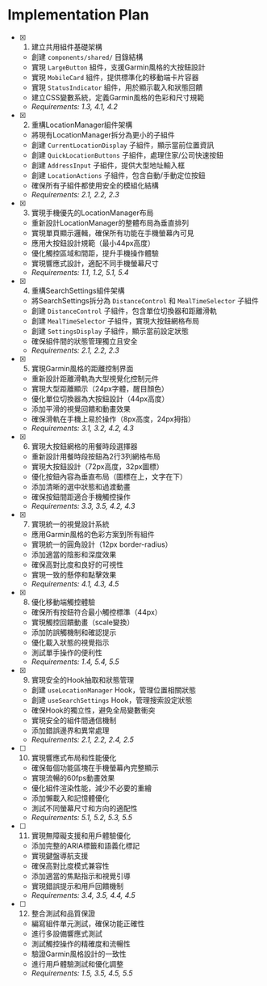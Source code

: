 # Implementation Plan

- [x] 1. 建立共用組件基礎架構





  - 創建 `components/shared/` 目錄結構
  - 實現 `LargeButton` 組件，支援Garmin風格的大按鈕設計
  - 實現 `MobileCard` 組件，提供標準化的移動端卡片容器
  - 實現 `StatusIndicator` 組件，用於顯示載入和狀態回饋
  - 建立CSS變數系統，定義Garmin風格的色彩和尺寸規範
  - _Requirements: 1.3, 4.1, 4.2_

- [x] 2. 重構LocationManager組件架構





  - 將現有LocationManager拆分為更小的子組件
  - 創建 `CurrentLocationDisplay` 子組件，顯示當前位置資訊
  - 創建 `QuickLocationButtons` 子組件，處理住家/公司快速按鈕
  - 創建 `AddressInput` 子組件，提供大型地址輸入框
  - 創建 `LocationActions` 子組件，包含自動/手動定位按鈕
  - 確保所有子組件都使用安全的模組化結構
  - _Requirements: 2.1, 2.2, 2.3_

- [x] 3. 實現手機優先的LocationManager布局





  - 重新設計LocationManager的整體布局為垂直排列
  - 實現單頁顯示邏輯，確保所有功能在手機螢幕內可見
  - 應用大按鈕設計規範（最小44px高度）
  - 優化觸控區域和間距，提升手機操作體驗
  - 實現響應式設計，適配不同手機螢幕尺寸
  - _Requirements: 1.1, 1.2, 5.1, 5.4_

- [x] 4. 重構SearchSettings組件架構





  - 將SearchSettings拆分為 `DistanceControl` 和 `MealTimeSelector` 子組件
  - 創建 `DistanceControl` 子組件，包含單位切換器和距離滑軌
  - 創建 `MealTimeSelector` 子組件，實現大按鈕網格布局
  - 創建 `SettingsDisplay` 子組件，顯示當前設定狀態
  - 確保組件間的狀態管理獨立且安全
  - _Requirements: 2.1, 2.2, 2.3_

- [x] 5. 實現Garmin風格的距離控制界面





  - 重新設計距離滑軌為大型視覺化控制元件
  - 實現大型距離顯示（24px字體，醒目顏色）
  - 優化單位切換器為大按鈕設計（44px高度）
  - 添加平滑的視覺回饋和動畫效果
  - 確保滑軌在手機上易於操作（8px高度，24px拇指）
  - _Requirements: 3.1, 3.2, 4.2, 4.3_

- [x] 6. 實現大按鈕網格的用餐時段選擇器









  - 重新設計用餐時段按鈕為2行3列網格布局
  - 實現大按鈕設計（72px高度，32px圖標）
  - 優化按鈕內容為垂直布局（圖標在上，文字在下）
  - 添加清晰的選中狀態和過渡動畫
  - 確保按鈕間距適合手機觸控操作
  - _Requirements: 3.3, 3.5, 4.2, 4.3_

- [x] 7. 實現統一的視覺設計系統



  - 應用Garmin風格的色彩方案到所有組件
  - 實現統一的圓角設計（12px border-radius）
  - 添加適當的陰影和深度效果
  - 確保高對比度和良好的可視性
  - 實現一致的懸停和點擊效果
  - _Requirements: 4.1, 4.3, 4.5_

- [x] 8. 優化移動端觸控體驗





  - 確保所有按鈕符合最小觸控標準（44px）
  - 實現觸控回饋動畫（scale變換）
  - 添加防誤觸機制和確認提示
  - 優化載入狀態的視覺指示
  - 測試單手操作的便利性
  - _Requirements: 1.4, 5.4, 5.5_

- [x] 9. 實現安全的Hook抽取和狀態管理






  - 創建 `useLocationManager` Hook，管理位置相關狀態
  - 創建 `useSearchSettings` Hook，管理搜索設定狀態
  - 確保Hook的獨立性，避免全局變數衝突
  - 實現安全的組件間通信機制
  - 添加錯誤邊界和異常處理
  - _Requirements: 2.1, 2.2, 2.4, 2.5_

- [ ] 10. 實現響應式布局和性能優化
  - 確保每個功能區塊在手機螢幕內完整顯示
  - 實現流暢的60fps動畫效果
  - 優化組件渲染性能，減少不必要的重繪
  - 添加懶載入和記憶體優化
  - 測試不同螢幕尺寸和方向的適配性
  - _Requirements: 5.1, 5.2, 5.3, 5.5_

- [ ] 11. 實現無障礙支援和用戶體驗優化
  - 添加完整的ARIA標籤和語義化標記
  - 實現鍵盤導航支援
  - 確保高對比度模式兼容性
  - 添加適當的焦點指示和視覺引導
  - 實現錯誤提示和用戶回饋機制
  - _Requirements: 3.4, 3.5, 4.4, 4.5_

- [ ] 12. 整合測試和品質保證
  - 編寫組件單元測試，確保功能正確性
  - 進行多設備響應式測試
  - 測試觸控操作的精確度和流暢性
  - 驗證Garmin風格設計的一致性
  - 進行用戶體驗測試和優化調整
  - _Requirements: 1.5, 3.5, 4.5, 5.5_